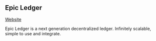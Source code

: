 ## Epic Ledger

[Website](https://epicledger.io/)

Epic Ledger is a next generation decentralized ledger. Infinitely scalable, simple to use and integrate. 
